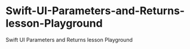 # Swift-UI-Parameters-and-Returns-lesson-Playground
Swift UI Parameters and Returns lesson Playground
